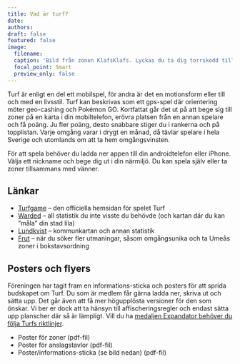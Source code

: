 ```yaml
---
title: Vad är turf?
date: 
authors: 
draft: false
featured: false
image:
  filename: 
  caption: 'Bild från zonen KlafsKlafs. Lyckas du ta dig torrskodd till zonen? Foto: WombaWomba.'
  focal_point: Smart
  preview_only: false
---
```


Turf är enligt en del ett mobilspel, för andra är det en motionsform eller till och med en livsstil. Turf kan beskrivas som ett gps-spel där orientering möter geo-cashing och Pokémon GO. Kortfattat går det ut på att bege sig till zoner på en karta i din mobiltelefon, erövra platsen från en annan spelare och få poäng. Ju fler poäng, desto snabbare stiger du i rankerna och på topplistan. Varje omgång varar i drygt en månad, då tävlar spelare i hela Sverige och utomlands om att ta hem omgångsvinsten.

För att spela behöver du ladda ner appen till din androidtelefon eller iPhone. Välja ett nickname och bege dig ut i din närmiljö. Du kan spela själv eller ta zoner tillsammans med vänner.

## Länkar
- [Turfgame](https://turfgame.com/) – den officiella hemsidan för spelet Turf
- [Warded](https://warded.se/turf/) – all statistik du inte visste du behövde (och kartan där du kan ”måla” din stad lila)
- [Lundkvist](https://turf.lundkvist.com/) – kommunkartan och annan statistik
- [Frut](https://frut.zundin.se/) – när du söker fler utmaningar, såsom omgångsunika och ta Umeås zoner i bokstavsordning

## Posters och flyers
Föreningen har tagit fram en informations-sticka och posters för att sprida budskapet om Turf. Du som är medlem får gärna ladda ner, skriva ut och sätta upp. Det går även att få mer högupplösta versioner för den som önskar. Vi ber er dock att ta hänsyn till affischeringsregler och endast sätta upp planscher där så är lämpligt. Vill du ha [medaljen Expandator behöver du följa Turfs riktlinjer](https://wiki.turfgame.com/sv/wiki/Expandator).

- Poster för zoner (pdf-fil)
- Poster för anslagstavlor (pdf-fil)
- Poster/informations-sticka (se bild nedan) (pdf-fil)